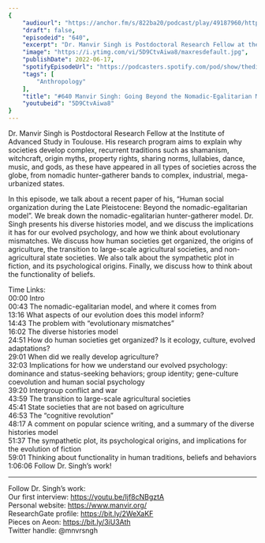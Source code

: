 ```yaml
---
{
	"audiourl": "https://anchor.fm/s/822ba20/podcast/play/49187960/https%3A%2F%2Fd3ctxlq1ktw2nl.cloudfront.net%2Fstaging%2F2022-2-17%2Fd5ec4a75-3e5e-4872-e557-04c24a8ae6dd.m4a",
	"draft": false,
	"episodeid": "640",
	"excerpt": "Dr. Manvir Singh is Postdoctoral Research Fellow at the Institute of Advanced Study in Toulouse.  His research program aims to explain why societies develop complex, recurrent traditions such as shamanism, witchcraft, origin myths, property rights, sharing norms, lullabies, dance, music, and gods, as these have appeared in all types of societies across the globe, from nomadic hunter-gatherer bands to complex, industrial, mega-urbanized states.",
	"image": "https://i.ytimg.com/vi/5D9CtvAiwa8/maxresdefault.jpg",
	"publishDate": 2022-06-17,
	"spotifyEpisodeUrl": "https://podcasters.spotify.com/pod/show/thedissenter/episodes/640-Manvir-Singh-Going-Beyond-the-Nomadic-Egalitarian-Model-of-Hunter-Gatherers-e1frjlo",
	"tags": [
		"Anthropology"
	],
	"title": "#640 Manvir Singh: Going Beyond the Nomadic-Egalitarian Model of Hunter-Gatherers",
	"youtubeid": "5D9CtvAiwa8"
}
---
```

Dr. Manvir Singh is Postdoctoral Research Fellow at the Institute of Advanced Study in Toulouse.  His research program aims to explain why societies develop complex, recurrent traditions such as shamanism, witchcraft, origin myths, property rights, sharing norms, lullabies, dance, music, and gods, as these have appeared in all types of societies across the globe, from nomadic hunter-gatherer bands to complex, industrial, mega-urbanized states.

In this episode, we talk about a recent paper of his, “Human social organization during the Late Pleistocene: Beyond the nomadic-egalitarian model”. We break down the nomadic-egalitarian hunter-gatherer model. Dr. Singh presents his diverse histories model, and we discuss the implications it has for our evolved psychology, and how we think about evolutionary mismatches. We discuss how human societies get organized, the origins of agriculture, the transition to large-scale agricultural societies, and non-agricultural state societies. We also talk about the sympathetic plot in fiction, and its psychological origins. Finally, we discuss how to think about the functionality of beliefs.

Time Links:  
<time>00:00</time> Intro  
<time>00:43</time> The nomadic-egalitarian model, and where it comes from  
<time>13:16</time> What aspects of our evolution does this model inform?  
<time>14:43</time> The problem with “evolutionary mismatches”  
<time>16:02</time> The diverse histories model  
<time>24:51</time> How do human societies get organized? Is it ecology, culture, evolved adaptations?  
<time>29:01</time> When did we really develop agriculture?  
<time>32:03</time> Implications for how we understand our evolved psychology: dominance and status-seeking behaviors; group identity; gene-culture coevolution and human social psychology  
<time>39:20</time> Intergroup conflict and war  
<time>43:59</time> The transition to large-scale agricultural societies  
<time>45:41</time> State societies that are not based on agriculture  
<time>46:53</time> The “cognitive revolution”  
<time>48:17</time> A comment on popular science writing, and a summary of the diverse histories model  
<time>51:37</time> The sympathetic plot, its psychological origins, and implications for the evolution of fiction  
<time>59:01</time> Thinking about functionality in human traditions, beliefs and behaviors  
<time>1:06:06</time> Follow Dr. Singh’s work!

---

Follow Dr. Singh’s work:  
Our first interview: https://youtu.be/Ijf8cNBgztA  
Personal website: https://www.manvir.org/  
ResearchGate profile: https://bit.ly/2WeXaKF  
Pieces on Aeon: https://bit.ly/3iU3Ath  
Twitter handle: @mnvrsngh
